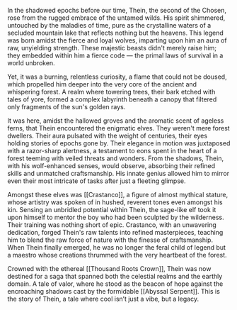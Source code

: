 In the shadowed epochs before our time, Thein, the second of the Chosen, rose from the rugged embrace of the untamed wilds. His spirit shimmered, untouched by the maladies of time, pure as the crystalline waters of a secluded mountain lake that reflects nothing but the heavens. This legend was born amidst the fierce and loyal wolves, imparting upon him an aura of raw, unyielding strength. These majestic beasts didn't merely raise him; they embedded within him a fierce code — the primal laws of survival in a world unbroken.

Yet, it was a burning, relentless curiosity, a flame that could not be doused, which propelled him deeper into the very core of the ancient and whispering forest. A realm where towering trees, their bark etched with tales of yore, formed a complex labyrinth beneath a canopy that filtered only fragments of the sun's golden rays.

It was here, amidst the hallowed groves and the aromatic scent of ageless ferns, that Thein encountered the enigmatic elves. They weren't mere forest dwellers. Their aura pulsated with the weight of centuries, their eyes holding stories of epochs gone by. Their elegance in motion was juxtaposed with a razor-sharp alertness, a testament to eons spent in the heart of a forest teeming with veiled threats and wonders. From the shadows, Thein, with his wolf-enhanced senses, would observe, absorbing their refined skills and unmatched craftsmanship. His innate genius allowed him to mirror even their most intricate of tasks after just a fleeting glimpse.

Amongst these elves was [[Crastanco]], a figure of almost mythical stature, whose artistry was spoken of in hushed, reverent tones even amongst his kin. Sensing an unbridled potential within Thein, the sage-like elf took it upon himself to mentor the boy who had been sculpted by the wilderness. Their training was nothing short of epic. Crastanco, with an unwavering dedication, forged Thein's raw talents into refined masterpieces, teaching him to blend the raw force of nature with the finesse of craftsmanship. When Thein finally emerged, he was no longer the feral child of legend but a maestro whose creations thrummed with the very heartbeat of the forest.

Crowned with the ethereal [[Thousand Roots Crown]], Thein was now destined for a saga that spanned both the celestial realms and the earthly domain. A tale of valor, where he stood as the beacon of hope against the encroaching shadows cast by the formidable [[Abyssal Serpent]]. This is the story of Thein, a tale where cool isn’t just a vibe, but a legacy.